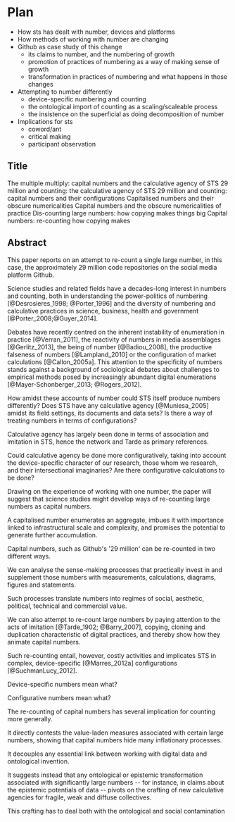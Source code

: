 # Plan

- How sts has dealt with number, devices and platforms
- How methods of working with number are changing
- Github as case study of this change
    - its claims to number, and the numbering of growth
    - promotion of practices of numbering as a way of making sense of growth
    - transformation in practices of numbering and what happens in those changes
- Attempting to number differently
    - device-specific numbering and counting
    - the ontological import of counting as a scaling/scaleable process
    - the insistence on the superficial as doing decomposition of number
- Implications for sts
    - coword/ant
    - critical making
    - participant observation

## Title

The multiple multiply: capital numbers and the calculative agency of STS
29 million and counting: the calculative agency of STS
29 million and counting: capital numbers and their configurations
Capitalised numbers and their obscure numericalities
Capital numbers and the obscure numericalities of practice
Dis-counting large numbers: how copying makes things big
Capital numbers: re-counting how copying makes 

## Abstract

This paper reports on an  attempt to re-count a single large number, in this case, the approximately 29 million code repositories on the social media platform Github.

Science studies and related fields have a decades-long interest in numbers and counting, both in understanding the power-politics of numbering [@Desrosieres_1998; @Porter_1996] and the diversity of numbering and calculative practices in science, business, health and government [@Porter_2008;@Guyer_2014].

Debates have recently centred on the inherent instability of enumeration in practice [@Verran_2011], the reactivity of numbers in media assemblages [@Gerlitz_2013], the being of number [@Badiou_2008], the productive falseness of numbers [@Lampland_2010] or the configuration of market calculations [@Callon_2005a]. This attention to the specificity of numbers stands against a background of sociological debates about challenges to empirical methods posed by increasingly abundant digital enumerations [@Mayer-Schonberger_2013; @Rogers_2012].

How amidst these accounts of number could STS itself produce numbers differently? Does STS have any calculative agency [@Muniesa_2005] amidst its field settings, its documents and data sets? Is there a way of treating numbers in terms of configurations? 

Calculative agency has largely been done in terms of association and imitation in STS, hence the network and Tarde as primary references. 

Could calculative agency be done more configuratively, taking into account the device-specific character of our research, those whom we research, and their intersectional imaginaries? Are there configurative calculations to be done?

Drawing on the experience of working with one number, the paper will suggest that science studies might develop ways of re-counting large numbers as capital numbers.

A capitalised number enumerates an aggregate, imbues it with importance linked to infrastructural scale and complexity, and promises the potential to generate further accumulation. 

Capital numbers, such as Github's '29 million'  can be re-counted in two different ways.

We can analyse the sense-making processes that practically invest in and supplement those numbers with measurements, calculations, diagrams, figures and statements.

Such processes translate numbers into  regimes of social, aesthetic, political, technical and commercial value. 

We can also attempt to re-count large numbers by paying attention to the acts of imitation [@Tarde_1902; @Barry_2007], copying, cloning and duplication characteristic of digital practices, and thereby show how they animate capital numbers. 

Such re-counting entail, however, costly activities and implicates STS in complex, device-specific [@Marres_2012a]  configurations [@SuchmanLucy_2012]. 

Device-specific numbers mean what?

Configurative numbers mean what?

The re-counting of capital numbers has several implication for counting more generally. 

It directly contests the value-laden measures associated with certain large numbers, showing that capital numbers hide many inflationary processes.

It decouples any essential link between working with digital data and ontological invention. 

It suggests instead that any ontological or epistemic transformation associated with significantly large numbers -- for instance, in claims about the epistemic potentials of data --  pivots on the crafting of new calculative agencies for fragile, weak and diffuse collectives.

This crafting has to deal both with the ontological and social contamination

